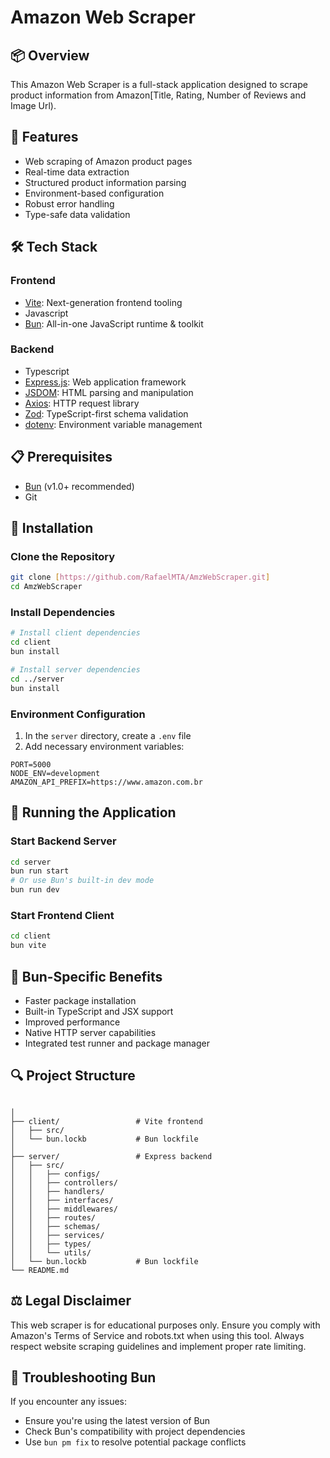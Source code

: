 # Amazon Web Scraper

## 📦 Overview

This Amazon Web Scraper is a full-stack application designed to scrape product information from Amazon[Title, Rating, Number of Reviews and Image Url).

## 🚀 Features

- Web scraping of Amazon product pages
- Real-time data extraction
- Structured product information parsing
- Environment-based configuration
- Robust error handling
- Type-safe data validation

## 🛠 Tech Stack

### Frontend
- [Vite](https://vitejs.dev/): Next-generation frontend tooling
- Javascript
- [Bun](https://bun.sh/): All-in-one JavaScript runtime & toolkit

### Backend
- Typescript
- [Express.js](https://expressjs.com/): Web application framework
- [JSDOM](https://github.com/jsdom/jsdom): HTML parsing and manipulation
- [Axios](https://axios-http.com/): HTTP request library
- [Zod](https://zod.dev/): TypeScript-first schema validation
- [dotenv](https://github.com/motdotla/dotenv): Environment variable management

## 📋 Prerequisites

- [Bun](https://bun.sh/) (v1.0+ recommended)
- Git

## 🔧 Installation

### Clone the Repository
```bash
git clone [https://github.com/RafaelMTA/AmzWebScraper.git]
cd AmzWebScraper
```

### Install Dependencies
```bash
# Install client dependencies
cd client
bun install

# Install server dependencies
cd ../server
bun install
```

### Environment Configuration
1. In the `server` directory, create a `.env` file
2. Add necessary environment variables:
```
PORT=5000
NODE_ENV=development
AMAZON_API_PREFIX=https://www.amazon.com.br
```

## 🏃 Running the Application

### Start Backend Server
```bash
cd server
bun run start
# Or use Bun's built-in dev mode
bun run dev
```

### Start Frontend Client
```bash
cd client
bun vite
```

## 🚀 Bun-Specific Benefits

- Faster package installation
- Built-in TypeScript and JSX support
- Improved performance
- Native HTTP server capabilities
- Integrated test runner and package manager

## 🔍 Project Structure
```

│
├── client/                 # Vite frontend
│   ├── src/
│   └── bun.lockb           # Bun lockfile
│
├── server/                 # Express backend
│   ├── src/
│   │   ├── configs/
│   │   ├── controllers/
│   │   ├── handlers/
│   │   ├── interfaces/
│   │   ├── middlewares/
│   │   ├── routes/
│   │   ├── schemas/
│   │   ├── services/
│   │   ├── types/
│   │   └── utils/
│   └── bun.lockb           # Bun lockfile
└── README.md
```

## ⚖️ Legal Disclaimer

This web scraper is for educational purposes only. Ensure you comply with Amazon's Terms of Service and robots.txt when using this tool. Always respect website scraping guidelines and implement proper rate limiting.

## 🔧 Troubleshooting Bun

If you encounter any issues:
- Ensure you're using the latest version of Bun
- Check Bun's compatibility with project dependencies
- Use `bun pm fix` to resolve potential package conflicts

